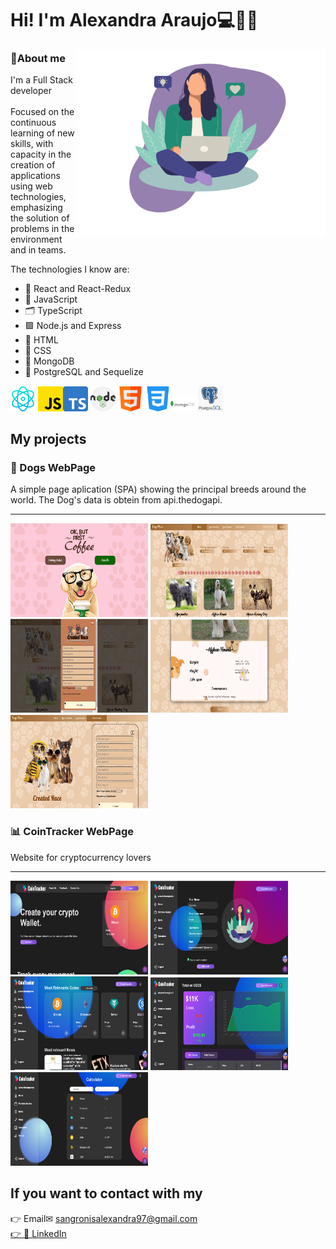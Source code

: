 
<h1>Hi! I'm Alexandra Araujo💻🙋🏻</h1>

<img src="./image-pc.png" min-width="400px" max-width="400px" width="400px" align="right" margin="0 0 50px 0" alt="Computador iuriCode">

<h3>💜About me</h3>
  <p align="left"> 
  I'm a Full Stack developer<br/><br/>
  Focused on the continuous learning of new skills, with capacity in the creation of applications using web technologies, emphasizing the solution of problems in the environment and in teams.
</p>
<p align="left"> 
The technologies I know are:
</p>
<ul align="left" > 
    <li>
💠 React and React-Redux
  </li> 
   <li>
🦾 JavaScript
  </li>
   <li>
🗂️ TypeScript
   </li>
   <li>
🟩 Node.js and Express
    </li>
 <li> 
🩻 HTML
  </li>
   <li>
💅 CSS
     </li>  
   <li>
🍃 MongoDB
     </li>
   <li>
🐘  PostgreSQL and Sequelize
     </li>
 </ul>
 <div>
<img src="./react.png" alt="react" width="40"/> <img src="./js.png" alt="javascript" width="40"/><img src="./typescript.png" alt="javascript" width="40"/> <img src="./nodejs.png" alt="node" width="40"/> <img src="./html.png" alt="html" width="40"/> <img src="./css-3.png" alt="css" width="40"/><img src="./MongoDB-Logo.png" alt="css" width="40"/> <img src="./postgreSQL.png" alt="css" width="40"/> 
  <div/>


## My projects

### 🐶 Dogs WebPage

A simple page aplication (SPA) showing the principal breeds around the world. The Dog's data is obtein from api.thedogapi.
  
  <hr></hr>
  <a href="https://github.com/AleSangronis/PI-DOGS" target="_blank"><img src="./dogs1.png" alt="react" width="220" height="150" /></a>
   <a href="https://github.com/AleSangronis/PI-DOGS" target="_blank"><img src="./dogs2.png" alt="react" width="220" height="150" /></a>
     <a href="https://github.com/AleSangronis/PI-DOGS" target="_blank"><img src="./dogs3.png" alt="react" width="220" height="150" /></a>
       <a href="https://github.com/AleSangronis/PI-DOGS" target="_blank"><img src="./dogs4.png" alt="react" width="220" height="150" /></a>
        <a href="https://github.com/AleSangronis/PI-DOGS" target="_blank"><img src="./dogs5.png" alt="react" width="220" height="150" /></a>
       
### 📊 CoinTracker WebPage 

Website for cryptocurrency lovers
<hr></hr>
  <a href="https://pf-03-cointracker.vercel.app/" target="_blank"><img src="./coinn.png" alt="react" width="220" height="150" /></a>
  <a href="https://pf-03-cointracker.vercel.app/" target="_blank"><img src="./coin.png" alt="react" width="220" height="150" /></a>
   <a href="https://pf-03-cointracker.vercel.app/" target="_blank"><img src="./coin1.png" alt="react" width="220" height="150" /></a>
     <a href="https://pf-03-cointracker.vercel.app/" target="_blank"><img src="./coin2.png" alt="react" width="220" height="150" /></a>
        <a href="https://pf-03-cointracker.vercel.app/" target="_blank"><img src="./coin4.png" alt="react" width="220" height="150" /></a>
    
    
## If you want to contact with my
<a target="_blank">👉 Email✉ sangronisalexandra97@gmail.com</a>
<br/>
<a href="https://www.linkedin.com/in/alexandra-carolina-araujo-sangronis-4568a8154/" target="_blank">👉 💼 LinkedIn</a>
    
  
<!--
**AleSangronis/AleSangronis** is a ✨ _special_ ✨ repository because its `README.md` (this file) appears on your GitHub profile.

Here are some ideas to get you started:

- 🔭 I’m currently working on ...
- 🌱 I’m currently learning ...
- 👯 I’m looking to collaborate on ...
- 🤔 I’m looking for help with ...
- 💬 Ask me about ...
- 📫 How to reach me: ...
- 😄 Pronouns: ...
- ⚡ Fun fact: ...
-->

